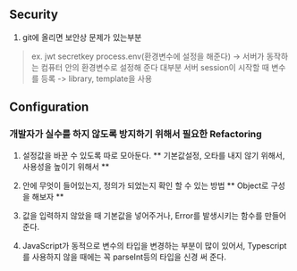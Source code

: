 ## Security

1. git에 올리면 보안상 문제가 있는부분
> ex. jwt secretkey
> process.env(환경변수에 설정을 해준다) -> 서버가 동작하는 컴퓨터 안의 환경변수로 설정해 준다
> 대부분 서버 session이 시작할 때 변수를 등록 -> library, template을 사용

## Configuration

### 개발자가 실수를 하지 않도록 방지하기 위해서 필요한 Refactoring

1. 설정값을 바꾼 수 있도록 따로 모아둔다.
    ** 기본값설정, 오타를 내지 않기 위해서, 사용성을 높이기 위해서 **

2. 안에 무엇이 들어있는지, 정의가 되었는지 확인 할 수 있는 방법 
    ** Object로 구성을 해보자 **

3. 값을 입력하지 않았을 때 기본값을 넣어주거나, Error를 발생시키는 함수를 만들어 준다.

4. JavaScript가 동적으로 변수의 타입을 변경하는 부분이 많이 있어서, Typescript를 사용하지 않을 때에는 꼭 parseInt등의 타입을 신경 써 준다.